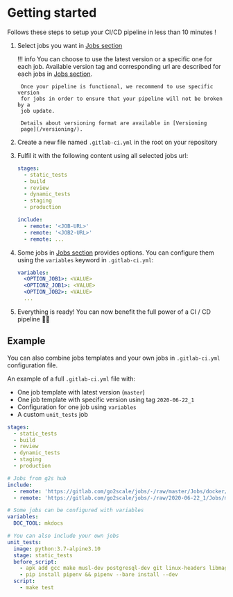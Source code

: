 # Getting started

Follows these steps to setup your CI/CD pipeline in less than 10 minutes !

1. Select jobs you want in [Jobs section](/Jobs/)

    !!! info
        You can choose to use the latest version or a specific one for each
        job. Available version tag and corresponding url are described for each
        jobs in [Jobs section](/Jobs/).

        Once your pipeline is functional, we recommend to use specific version
        for jobs in order to ensure that your pipeline will not be broken by a
        job update.

        Details about versioning format are available in [Versioning
        page](/versioning/).

2. Create a new file named `.gitlab-ci.yml` in the root on your repository
3. Fulfil it with the following content using all selected jobs url:

    ```yaml
    stages:
      - static_tests
      - build
      - review
      - dynamic_tests
      - staging
      - production

    include:
      - remote: '<JOB-URL>'
      - remote: '<JOB2-URL>'
      - remote: ...
    ```

3. Some jobs in [Jobs section](/Jobs/) provides options. You can configure them
   using the `variables` keyword in `.gitlab-ci.yml`:

    ```yaml
    variables:
      <OPTION_JOB1>: <VALUE>
      <OPTION2_JOB1>: <VALUE>
      <OPTION_JOB2>: <VALUE>
      ...
    ```

4. Everything is ready! You can now benefit the full power of a CI / CD
   pipeline 🎉🚀

## Example

You can also combine jobs templates and your own jobs in `.gitlab-ci.yml`
configuration file.

An example of a full `.gitlab-ci.yml` file with:

* One job template with latest version (`master`)
* One job template with specific version using tag `2020-06-22_1`
* Configuration for one job using `variables`
* A custom `unit_tests` job

``` yaml
stages:
  - static_tests
  - build
  - review
  - dynamic_tests
  - staging
  - production

# Jobs from g2s hub
include:
  - remote: 'https://gitlab.com/go2scale/jobs/-/raw/master/Jobs/docker/docker.yml'
  - remote: 'https://gitlab.com/go2scale/jobs/-/raw/2020-06-22_1/Jobs/mkdocs/mkdocs.yml'

# Some jobs can be configured with variables
variables:
  DOC_TOOL: mkdocs

# You can also include your own jobs
unit_tests:
  image: python:3.7-alpine3.10
  stage: static_tests
  before_script:
    - apk add gcc make musl-dev postgresql-dev git linux-headers libmagic jpeg-dev zlib-dev
    - pip install pipenv && pipenv --bare install --dev
  script:
    - make test
```

<!--

TODO: Check what to do about it. Should we require a standard template and put
configuration doc here ?






## Global configuration

In your Gitlab 🦊 project, your configuration is defined in `.gitlab-ci.yml`
file. If it doesn't exist, create it.

Go2Scale templates needs some global variables, defined at root level
of `.gitlab-ci.yml`:

* `BOT_USER_ID`: ID of your bot user
* `TEMPLATE_REPO_URL`: URL of template repository. If you don't use custom templates, use `gitlab.com/go2scale/templates.git`

Example of declaration in `.gitlab-ci.yml` file:

``` yaml
variables:
  # Go2Scale global variables
  BOT_USER_ID: '5097980'
  TEMPLATES_REPO_URL: 'gitlab.com/go2scale/templates.git'
```

Additionally, you have to decalare secrets variables
([how to do it ?](https://docs.gitlab.com/ee/ci/variables/#creating-a-custom-environment-variable))
in project (or supergroup) CI/CD settings:

* `DOCKER_AUTH_CONFIG`: docker auth configuration (*given by Go2Scale*) to access images
* `BOT_TOKEN`: secret token of bot user to interact with Gitlab API

### Optional configuration

If you want to use custom template repo with a restricted access add
these variables. Note that **SECRET** variables must be declared in
CI/CD settings and never in clear text in `.gitlab-ci.yml`:

* `TEMPLATES_REPO_USER`: user name to with at least read access to repository
* **SECRET** `TEMPLATES_REPO_PASSWORD`: password (or token) with at least read access to templates repository

-->
